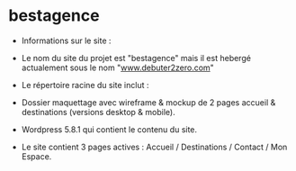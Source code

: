 # bestagence

* Informations sur le site :
* Le nom du site du projet est "bestagence" mais il est hebergé actualement sous le nom "www.debuter2zero.com"

* Le répertoire racine du site inclut :
* Dossier maquettage avec wireframe & mockup de 2 pages accueil & destinations (versions desktop & mobile).
* Wordpress 5.8.1 qui contient le contenu du site.
* Le site contient 3 pages actives : Accueil / Destinations / Contact / Mon Espace.
